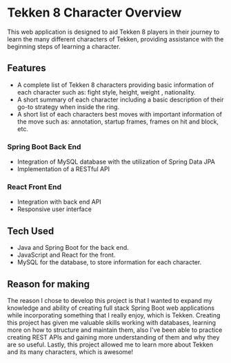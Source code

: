# Tekken 8 Character Overview
This web application is designed to aid Tekken 8 players in their journey to learn the many different characters of Tekken, providing assistance with the beginning steps of learning a character.
## Features

 - A complete list of Tekken 8 characters providing basic information of each character such as: fight style, height, weight , nationality.
 - A short summary of each character including a basic description of their go-to strategy when inside the ring.
 - A short list of each characters best moves with important information of the move such as: annotation, startup frames, frames on hit and block, etc.
### Spring Boot Back End
 - Integration of MySQL database with the utilization of Spring Data JPA
 - Implementation of a RESTful API
### React Front End
- Integration with back end API
- Responsive user interface
## Tech Used
 - Java and Spring Boot for the back end.
 - JavaScript and React for the front.
 - MySQL for the database, to store information for each character.
## Reason for making
The reason I chose to develop this project is that I wanted to expand my knowledge and ability of creating full stack Spring Boot web applications while incorporating something that I really enjoy, which is Tekken. Creating this project has given me valuable skills working with databases, learning more on how to structure and maintain them, also I've been able to practice creating REST APIs and gaining more understanding of them and why they are so useful. Lastly, this project allowed me to learn more about Tekken and its many characters, which is awesome!

